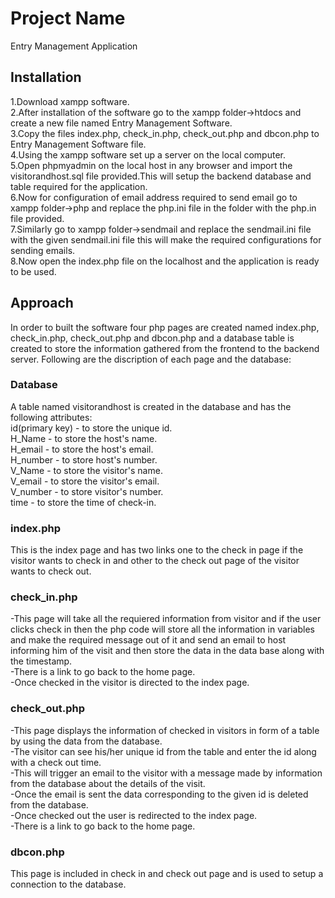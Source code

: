# Project Name

Entry Management Application 

## Installation

1.Download xampp software. <br />
2.After installation of the software go to the xampp folder->htdocs and create a new file named Entry Management Software.<br />
3.Copy the files index.php, check_in.php, check_out.php and dbcon.php to Entry Management Software file.<br />
4.Using the xampp software set up a server on the local computer.<br />
5.Open phpmyadmin on the local host in any browser and import the visitorandhost.sql file provided.This will setup the backend database and table required for the application.<br />
6.Now for configuration of email address required to send email go to xampp folder->php and replace the php.ini file in the folder with the php.in file provided.<br />
7.Similarly go to xampp folder->sendmail and replace the sendmail.ini file with the given sendmail.ini file this will make the required configurations for sending emails.<br />
8.Now open the index.php file on the localhost and the application is ready to be used.<br />

## Approach

In order to built the software four php pages are created named index.php, check_in.php, check_out.php and dbcon.php and a database table is created to store the information gathered from the frontend to the backend server.
Following are the discription of each page and the database:<br />

### Database
A table named visitorandhost is created in the database and has the following attributes:<br />
id(primary key) - to store the unique id.<br />
H_Name - to store the host's name.<br />
H_email - to store the host's email.<br />
H_number - to store host's number.<br />
V_Name - to store the visitor's name.<br />
V_email - to store the visitor's email.<br />
V_number - to store visitor's number.<br />
time - to store the time of check-in.<br />

### index.php
This is the index page and has two links one to the check in page if the visitor wants to check in and other to the check out page of the visitor wants to check out.

### check_in.php
-This page will take all the requiered information from visitor and if the user clicks check in then the php code will store all the information in variables and make the required message out of it and send an email to host informing him of the visit and then store the data in the data base along with the timestamp.<br />
-There is a link to go back to the home page.<br />
-Once checked in the visitor is directed to the index page.<br />

### check_out.php
-This page displays the information of checked in visitors in form of a table by using the data from the database.<br />
-The visitor can see his/her unique id from the table and enter the id along with a check out time.<br />
-This will trigger an email to the visitor with a message made by information from the database about the details of the visit.<br />
-Once the email is sent the data corresponding to the given id is deleted from the database.<br />
-Once checked out the user is redirected to the index page.<br />
-There is a link to go back to the home page.<br />

### dbcon.php
This page is included in check in and check out page and is used to setup a connection to the database.
